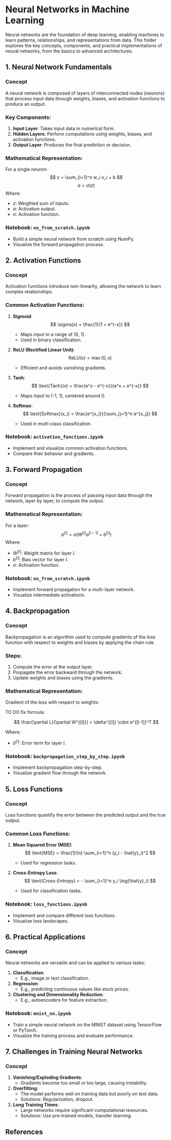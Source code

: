 
# **Neural Networks in Machine Learning**

Neural networks are the foundation of deep learning, enabling machines to learn patterns, relationships, and representations from data. This folder explores the key concepts, components, and practical implementations of neural networks, from the basics to advanced architectures.


## **1. Neural Network Fundamentals**
### **Concept**
A neural network is composed of layers of interconnected nodes (neurons) that process input data through weights, biases, and activation functions to produce an output.

### **Key Components**:
1. **Input Layer**: Takes input data in numerical form.
2. **Hidden Layers**: Perform computations using weights, biases, and activation functions.
3. **Output Layer**: Produces the final prediction or decision.

### **Mathematical Representation**:
For a single neuron:
$$
z = \sum_{i=1}^n w_i x_i + b
$$
$$
a = \sigma(z)
$$
Where:
- $z$: Weighted sum of inputs.
- $a$: Activation output.
- $\sigma$: Activation function.

### **Notebook: `nn_from_scratch.ipynb`**
- Build a simple neural network from scratch using NumPy.
- Visualize the forward propagation process.



## **2. Activation Functions**
### **Concept**
Activation functions introduce non-linearity, allowing the network to learn complex relationships.

### **Common Activation Functions**:
1. **Sigmoid**:
   $$
   \sigma(x) = \frac{1}{1 + e^{-x}}
   $$
   - Maps input to a range of (0, 1).
   - Used in binary classification.

2. **ReLU (Rectified Linear Unit)**:
   $$
   \text{ReLU}(x) = \max(0, x)
   $$
   - Efficient and avoids vanishing gradients.

3. **Tanh**:
   $$
   \text{Tanh}(x) = \frac{e^x - e^{-x}}{e^x + e^{-x}}
   $$
   - Maps input to (-1, 1), centered around 0.

4. **Softmax**:
   $$
   \text{Softmax}(x_i) = \frac{e^{x_i}}{\sum_{j=1}^n e^{x_j}}
   $$
   - Used in multi-class classification.

### **Notebook: `activation_functions.ipynb`**
- Implement and visualize common activation functions.
- Compare their behavior and gradients.



## **3. Forward Propagation**
### **Concept**
Forward propagation is the process of passing input data through the network, layer by layer, to compute the output.

### **Mathematical Representation**:
For a layer:
$$
a^{[l]} = \sigma(W^{[l]}a^{[l-1]} + b^{[l]})
$$
Where:
- $W^{[l]}$: Weight matrix for layer $l$.
- $b^{[l]}$: Bias vector for layer $l$.
- $\sigma$: Activation function.

### **Notebook: `nn_from_scratch.ipynb`**
- Implement forward propagation for a multi-layer network.
- Visualize intermediate activations.


## **4. Backpropagation**
### **Concept**
Backpropagation is an algorithm used to compute gradients of the loss function with respect to weights and biases by applying the chain rule.

### **Steps**:
1. Compute the error at the output layer.
2. Propagate the error backward through the network.
3. Update weights and biases using the gradients.

### **Mathematical Representation**:
Gradient of the loss with respect to weights:

TO DO fix formula:

$$
\frac{\partial L}{\partial W^{[l]}} = \delta^{[l]} \cdot a^{[l-1]}^T
$$

Where:
- $\delta^{[l]}$: Error term for layer $l$.

### **Notebook: `backpropagation_step_by_step.ipynb`**
- Implement backpropagation step-by-step.
- Visualize gradient flow through the network.



## **5. Loss Functions**
### **Concept**
Loss functions quantify the error between the predicted output and the true output.

### **Common Loss Functions**:
1. **Mean Squared Error (MSE)**:
   $$
   \text{MSE} = \frac{1}{n} \sum_{i=1}^n (y_i - \hat{y}_i)^2
   $$
   - Used for regression tasks.

2. **Cross-Entropy Loss**:
   $$
   \text{Cross-Entropy} = - \sum_{i=1}^n y_i \log(\hat{y}_i)
   $$
   - Used for classification tasks.

### **Notebook: `loss_functions.ipynb`**
- Implement and compare different loss functions.
- Visualize loss landscapes.


## **6. Practical Applications**
### **Concept**
Neural networks are versatile and can be applied to various tasks:
1. **Classification**:
   - E.g., image or text classification.
2. **Regression**:
   - E.g., predicting continuous values like stock prices.
3. **Clustering and Dimensionality Reduction**:
   - E.g., autoencoders for feature extraction.

### **Notebook: `mnist_nn.ipynb`**
- Train a simple neural network on the MNIST dataset using TensorFlow or PyTorch.
- Visualize the training process and evaluate performance.



## **7. Challenges in Training Neural Networks**
### **Concept**
1. **Vanishing/Exploding Gradients**:
   - Gradients become too small or too large, causing instability.
2. **Overfitting**:
   - The model performs well on training data but poorly on test data.
   - Solutions: Regularization, dropout.
3. **Long Training Times**:
   - Large networks require significant computational resources.
   - Solutions: Use pre-trained models, transfer learning.



## **References**

